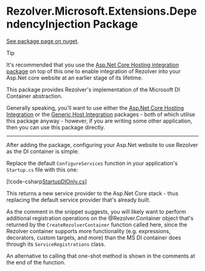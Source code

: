 ﻿# Rezolver.Microsoft.Extensions.DependencyInjection Package

[See package page on nuget](https://www.nuget.org/packages/Rezolver.Microsoft.Extensions.DependencyInjection).

> [!TIP]
> It's recommended that you use the [Asp.Net Core Hosting integration package](rezolver.microsoft.aspnetcore.hosting.md) 
> on top of this one to enable integration of Rezolver into your Asp.Net core website at an earlier stage of 
> its lifetime.

This package provides Rezolver's implementation of the Microsoft DI Container abstraction.

Generally speaking, you'll want to use either the [Asp.Net Core Hosting Integration](rezolver.microsoft.aspnetcore.hosting.md)
or the [Generic Host Integration](rezolver.microsoft.extensions.hosting.md) packages - both of which utilise this package
anyway - however, if you are writing some other application, then you can use this package directly.

---

After adding the package, configuring your Asp.Net website to use Rezolver as the DI container is simple:

Replace the default `ConfigureServices` function in your application's `Startup.cs` file with
this one:

[!code-csharp[StartupDIOnly.cs](../../../../../Examples/Rezolver.Examples.AspnetCore.1.1/StartupDIOnly.cs#example)]

This returns a new service provider to the Asp.Net Core stack - thus replacing the default service provider
that's already built.

As the comment in the snippet suggests, you will likely want to perform additional registration operations
on the @Rezolver.Container object that's returned by the `CreateRezolverContainer` function called here,
since the Rezolver container supports more functionality (e.g. expressions, decorators, custom targets, and more) 
than the MS DI container does through its `ServiceRegistrations` class.

An alternative to calling that one-shot method is shown in the comments at the end of the function.